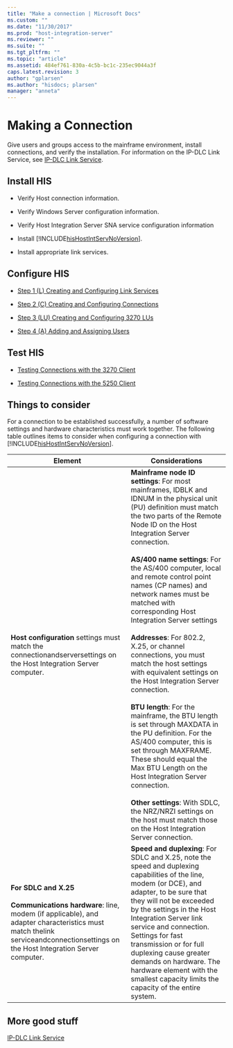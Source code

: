```yaml
---
title: "Make a connection | Microsoft Docs"
ms.custom: ""
ms.date: "11/30/2017"
ms.prod: "host-integration-server"
ms.reviewer: ""
ms.suite: ""
ms.tgt_pltfrm: ""
ms.topic: "article"
ms.assetid: 484ef761-830a-4c5b-bc1c-235ec9044a3f
caps.latest.revision: 3
author: "gplarsen"
ms.author: "hisdocs; plarsen"
manager: "anneta"
---
```

# Making a Connection
Give users and groups access to the mainframe environment, install connections, and verify the installation. For information on the IP-DLC Link Service, see [IP-DLC Link Service](./ip-dlc-link-service2.md).
  
## Install HIS
  
-   Verify Host connection information.  
  
-   Verify Windows Server configuration information.  
  
-   Verify Host Integration Server SNA service configuration information  
  
-   Install [!INCLUDE[hisHostIntServNoVersion](../includes/hishostintservnoversion-md.md)].  
  
-   Install appropriate link services.  
  
## Configure HIS
  
-   [Step 1 (L) Creating and Configuring Link Services](../core/step-1-l-creating-and-configuring-link-services1.md)  
  
-   [Step 2 (C) Creating and Configuring Connections](../core/step-2-c-creating-and-configuring-connections1.md)  
  
-   [Step 3 (LU) Creating and Configuring 3270 LUs](../core/step-3-lu-creating-and-configuring-3270-lus1.md)  
  
-   [Step 4 (A) Adding and Assigning Users](../core/step-4-a-adding-and-assigning-users1.md)  
  
## Test HIS
  
-   [Testing Connections with the 3270 Client](../core/testing-connections-with-the-3270-client2.md)  
  
-   [Testing Connections with the 5250 Client](../core/testing-connections-with-the-5250-client2.md)  

## Things to consider
For a connection to be established successfully, a number of software settings and hardware characteristics must work together. The following table outlines items to consider when configuring a connection with [!INCLUDE[hisHostIntServNoVersion](../includes/hishostintservnoversion-md.md)].  
  
|Element|Considerations|  
|-------------|--------------------|  
|**Host configuration** settings must match the connectionandserversettings on the Host Integration Server computer.|**Mainframe node ID settings**: For most mainframes, IDBLK and IDNUM in the physical unit (PU) definition must match the two parts of the Remote Node ID on the Host Integration Server connection.<br /><br /> **AS/400 name settings**: For the AS/400 computer, local and remote control point names (CP names) and network names must be matched with corresponding Host Integration Server settings<br /><br /> **Addresses**: For 802.2, X.25, or channel connections, you must match the host settings with equivalent settings on the Host Integration Server connection.<br /><br /> **BTU length**: For the mainframe, the BTU length is set through MAXDATA in the PU definition. For the AS/400 computer, this is set through MAXFRAME. These should equal the Max BTU Length on the Host Integration Server connection.<br /><br /> **Other settings**: With SDLC, the NRZ/NRZI settings on the host must match those on the Host Integration Server connection.|  
|**For SDLC and X.25**<br /><br /> **Communications hardware**: line, modem (if applicable), and adapter characteristics must match thelink serviceandconnectionsettings on the Host Integration Server computer.|**Speed and duplexing**: For SDLC and X.25, note the speed and duplexing capabilities of the line, modem (or DCE), and adapter, to be sure that they will not be exceeded by the settings in the Host Integration Server link service and connection. Settings for fast transmission or for full duplexing cause greater demands on hardware. The hardware element with the smallest capacity limits the capacity of the entire system.|  
  
## More good stuff
[IP-DLC Link Service](./ip-dlc-link-service2.md)  